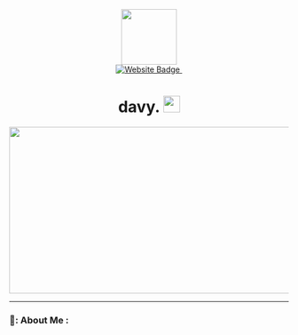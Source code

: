 <div id="header" align="center">
  <img src="https://media.giphy.com/media/GljBmfUiN3lyU/giphy.gif" width="100"/>
</div>

<div id="badges" align="center">
  <a href="https://davyy.cc">
    <img src="https://img.shields.io/website?style=flat-square&up_color=blue&url=https%3A%2F%2Fdavyy.cc" alt="Website Badge"/>
  </a>
  <img src="https://komarev.com/ghpvc/?username=davidegrigioni&style=flat-square&color=blue" alt=""/>
</div>

<h1 align="center">
  davy.
  <img src="https://media.giphy.com/media/hvRJCLFzcasrR4ia7z/giphy.gif" width="30px"/>
</h1>

<div align="center">
  <img src="https://media.giphy.com/media/fTz2gJRh37GpDaiiyD/giphy.gif" width="600" height="300"/>
</div>

---

### 🐊: About Me :

<!---
davidegrigioni/davidegrigioni is a ✨ special ✨ repository because its `README.md` (this file) appears on your GitHub profile.
You can click the Preview link to take a look at your changes.
--->
